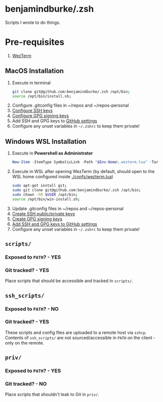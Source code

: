 # benjamindburke/.zsh

Scripts I wrote to do things.

# Pre-requisites

1. [WezTerm](https://wezfurlong.org/wezterm/index.html)

## MacOS Installation

1. Execute in terminal
    ```sh
    git clone git@github.com:benjamindburke/.zsh /opt/bin;
    source /opt/bin/install.sh;
    ```
1. Configure .gitconfig files in ~/repos and ~/repos-personal
1. [Configure SSH keys](https://docs.github.com/en/authentication/connecting-to-github-with-ssh/adding-a-new-ssh-key-to-your-github-account)
1. [Configure GPG signing keys](https://docs.github.com/en/authentication/managing-commit-signature-verification/telling-git-about-your-signing-key)
1. Add SSH and GPG keys to [GitHub settings](https://github.com/settings/keys)
1. Configure any unset variables in `~/.zshrc` to keep them private!

## Windows WSL Installation

1. Execute in **Powershell as Administrator**
    ```ps1
    New-Item -ItemType SymbolicLink -Path "$Env:Home\.wezterm.lua" -Target "\\wsl.localhost\Debian\opt\bin\confs\.wezterm.lua"
    ```
1. Execute in WSL after opening WezTerm (by default, should open to the WSL home configured inside [./confs/wezterm.lua](../confs/.wezterm.lua))
    ```sh
    sudo apt-get install git;
    sudo git clone git@github.com:benjamindburke/.zsh /opt/bin;
    sudo chown -hR $USER /opt/bin;
    source /opt/bin/win-install.sh;
    ```
1. Update .gitconfig files in ~/repos and ~/repos-personal
1. [Create SSH public/private keys](https://docs.github.com/en/authentication/connecting-to-github-with-ssh/adding-a-new-ssh-key-to-your-github-account)
2. [Create GPG signing keys](https://docs.github.com/en/authentication/managing-commit-signature-verification/telling-git-about-your-signing-key)
3. [Add SSH and GPG keys to GitHub settings](https://github.com/settings/keys)
4. Configure any unset variables in `~/.zshrc` to keep them private!

## `scripts/`

### Exposed to `PATH`? - YES
### Git tracked? - YES

Place scripts that should be accessible and tracked in `scripts/`.

## `ssh_scripts/`

### Exposed to `PATH`? - NO
### Git tracked? - YES

These scripts and config files are uploaded to a remote host via `sshcp`.
Contents of `ssh_scripts/` are not sourced/accessible in `PATH` on the client - only on the remote.

## `priv/`

### Exposed to `PATH`? - YES
### Git tracked? - NO

Place scripts that shouldn't leak to Git in `priv/`.

